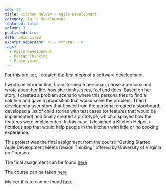 ```yaml
---
mod: 23
title: Kitchen Helper - Agile Development
category: Agile Development
featured: false
column: 3
published: true
date: 2016-11-09
excerpt_separator: <!-- excerpt -->
tags:
  - Agile Development
  - Design Thinking
  - Prototyping
---
```

For this project, I created the first steps of a software development.
<!-- excerpt -->
 I wrote an introduction, brainstormed 5 personas, chose a persona and wrote about her life, how she thinks, sees, feel and does. Based on her story, I created a problem scenario where this persona tries to find a solution and gave a proposition that would solve the problem. Then I developed a user story that flowed from the persona, created a storyboard, developed a list of child stories with test cases (or features that would be implemented) and finally created a prototype, which displayed how the features were implemented. In this case, I designed a Kitchen Helper, a fictitious app that would help people in the kitchen with little or no cooking experience.

This project was the final assignment from the course “Getting Started: Agile Development Meets Design Thinking” offered by University of Virginia on Coursera.

The final assignment can be found [here](https://drive.google.com/file/d/0B85Nw7t7guLiTDFOVHByQTVXdXM/view?usp=sharing)


The course can be taken [here](https://www.coursera.org/learn/getting-started-agile)


My certificate can be found [here](https://www.coursera.org/account/accomplishments/certificate/E427VN4785BS)
